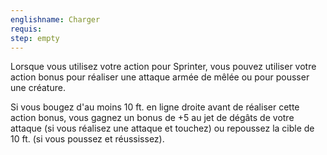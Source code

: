 ```yaml
---
englishname: Charger
requis:
step: empty
---
```

Lorsque vous utilisez votre action pour Sprinter, vous pouvez utiliser votre action bonus pour réaliser une attaque armée de mêlée ou pour pousser une créature.

Si vous bougez d'au moins 10 ft. en ligne droite avant de réaliser cette action bonus, vous gagnez un bonus de +5 au jet de dégâts de votre attaque (si vous réalisez une attaque et touchez) ou repoussez la cible de 10 ft. (si vous poussez et réussissez).
